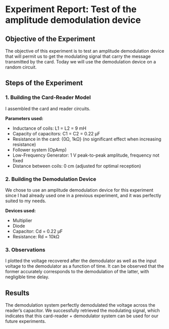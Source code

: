 <h1>Experiment Report: Test of the amplitude demodulation device</h1>

<h2>Objective of the Experiment</h2>
<p>
  The objective of this experiment is to test an amplitude demodulation device that will permit us to get the modulating signal that carry the message transmitted by the card. Today we will use the demodulation device on a random circuit.
</p>

<h2>Steps of the Experiment</h2>

<h3>1. Building the Card-Reader Model</h3>
<p>
    I assembled the card and reader circuits.
</p>
<p>
<strong>Parameters used:</strong>
</p>
<ul>
    <li>Inductance of coils: L1 = L2 = 9 mH</li>
    <li>Capacity of capacitors: C1 = C2 = 0.22 µF</li>
    <li>Resistance in the card: {0Ω, 1kΩ} (no significant effect when increasing resistance)</li>
    <li>Follower system (OpAmp)</li>
    <li>Low-Frequency Generator: 1 V peak-to-peak amplitude, frequency not fixed</li>
    <li>Distance between coils: 0 cm (adjusted for optimal reception)</li>
</ul>

<h3>2. Building the Demodulation Device</h3>
<p>
    We chose to use an amplitude demodulation device for this experiment since I had already used one in a previous experiment, and it was perfectly suited to my needs.
</p>
<p>
<strong>Devices used:</strong>
</p>
<ul>
    <li>Multiplier</li>
    <li>Diode</li>
    <li>Capacitor: Cd = 0.22 µF</li>
    <li>Resistance: Rd = 10kΩ</li>
</ul>

<h3>3. Observations</h3>
<p>
    I plotted the voltage recovered after the demodulator as well as the input voltage to the demodulator as a function of time. It can be observed that the former accurately corresponds to the demodulation of the latter, with negligible time delay.
</p>

<h2>Results</h2>
<p>
    The demodulation system perfectly demodulated the voltage across the reader’s capacitor. We successfully retrieved the modulating signal, which indicates that this card-reader + demodulator system can be used for our future experiments.
</p>
